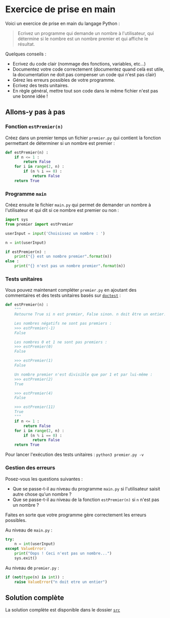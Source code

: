 # Exercice de prise en main

Voici un exercice de prise en main du langage Python :

> Ecrivez un programme qui demande un nombre à l'utilisateur, qui détermine si le nombre est un nombre premier et qui affiche le résultat.

Quelques conseils :

* Ecrivez du code clair (nommage des fonctions, variables, etc...)
* Documentez votre code correctement (documentez quand celà est utile, la documentation ne doit pas compenser un code qui n'est pas clair)
* Gérez les erreurs possibles de votre programme.
* Ecrivez des tests unitaires.
* En règle général, mettre tout son code dans le même fichier n'est pas une bonne idée !

## Allons-y pas à pas

### Fonction `estPremier(n)`

Créez dans un premier temps un fichier `premier.py` qui contient la fonction permettant de déterminer si un nombre est premier :

```python
def estPremier(n) :
    if n <= 1 :
        return False
    for i in range(2, n) :
        if (n % i == 0) :
            return False
    return True
```

### Programme `main`

Créez ensuite le fichier `main.py` qui permet de demander un nombre à l'utilisateur et qui dit si ce nombre est premier ou non :

```python
import sys
from premier import estPremier

userInput = input('Choisissez un nombre : ')

n = int(userInput)

if estPremier(n) :
    print("{} est un nombre premier".format(n))
else :
    print("{} n'est pas un nombre premier".format(n))
```

### Tests unitaires

Vous pouvez maintenant compléter `premier.py` en ajoutant des commentaires et des tests unitaires basés sur [`doctest`](https://docs.python.org/3.6/library/doctest.html) :

```python
def estPremier(n) :
    """
    Retourne True si n est premier, False sinon. n doit être un entier.

    Les nombres négatifs ne sont pas premiers :
    >>> estPremier(-1)
    False

    Les nombres 0 et 1 ne sont pas premiers :
    >>> estPremier(0)
    False

    >>> estPremier(1)
    False

    Un nombre premier n'est divisible que par 1 et par lui-même :
    >>> estPremier(2)
    True

    >>> estPremier(4)
    False

    >>> estPremier(11)
    True
    """
    if n <= 1 :
        return False
    for i in range(2, n) :
        if (n % i == 0) :
            return False
    return True
```

Pour lancer l'exécution des tests unitaires : `python3 premier.py -v`

### Gestion des erreurs

Posez-vous les questions suivantes :
* Que se passe-t-il au niveau du programme `main.py` si l'utilisateur saisit autre chose qu'un nombre ?
* Que se passe-t-il au niveau de la fonction `estPremier(n)` si `n` n'est pas un nombre ?

Faites en sorte que votre programme gère correctement les erreurs possibles.

Au niveau de `main.py` :

```python
try:
    n = int(userInput)
except ValueError:
    print("Oops ! Ceci n'est pas un nombre...")
    sys.exit()
```

Au niveau de `premier.py` :

```python
if (not(type(n) is int)) :
    raise ValueError("n doit etre un entier")
```

## Solution complète

La solution complète est disponible dans le dossier [`src`](./src)
